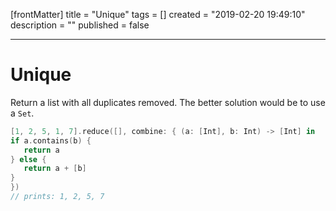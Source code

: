 [frontMatter]
title = "Unique"
tags = []
created = "2019-02-20 19:49:10"
description = ""
published = false

---

# Unique

Return a list with all duplicates removed. The better solution would be
to use a `Set`.

``` Swift
[1, 2, 5, 1, 7].reduce([], combine: { (a: [Int], b: Int) -> [Int] in
if a.contains(b) {
   return a
} else {
   return a + [b]
}
})
// prints: 1, 2, 5, 7
```
